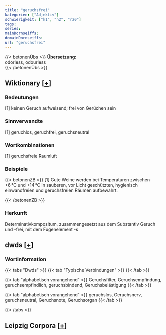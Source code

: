 ```yaml
---
title: "geruchsfrei"
kategorien: ["Adjektiv"]
schwierigkeit: ["k1", "h2", "r20"]
tags:
series:
mainDornseiffs:
domainDornseiffs:
url: "geruchsfrei"
---
```


{{< betonenÜbs >}}
**Übersetzung:**  
odorless, odourless  
{{< /betonenÜbs >}}

## Wiktionary [[+](https://de.wiktionary.org/wiki/geruchsfrei)]

### Bedeutungen
[1] keinen Geruch aufweisend; frei von Gerüchen sein  

### Sinnverwandte
[1] geruchlos, geruchfrei, geruchsneutral  

### Wortkombinationen
[1] geruchsfreie Raumluft  

### Beispiele
{{< betonenZB >}}
[1] Gute Weine werden bei Temperaturen zwischen +6 °C und +14 °C in sauberen, vor Licht geschützten, hygienisch einwandfreien und geruchsfreien Räumen aufbewahrt.  

{{< /betonenZB >}}
### Herkunft
Determinativkompositum, zusammengesetzt aus dem Substantiv  Geruch und -frei, mit dem Fugenelement -s  



## dwds [[+](https://www.dwds.de/wb/geruchsfrei)]

### Wortinformation
{{< tabs "Dwds" >}}
{{< tab "Typische Verbindungen" >}}
{{< /tab >}}

{{< tab "alphabetisch vorangehend" >}}
Geruchsfilter, Geruchsempfindung, geruchsempfindlich, geruchsbindend, Geruchsbelästigung
{{< /tab >}}

{{< tab "alphabetisch vorangehend" >}}
geruchslos, Geruchsnerv, geruchsneutral, Geruchsnote, Geruchsorgan
{{< /tab >}}

{{< /tabs >}}

## Leipzig Corpora [[+](https://corpora.uni-leipzig.de/en/res?word=geruchsfrei&corpusId=deu_newscrawl-public_2018)]

